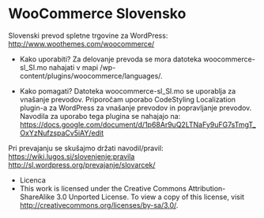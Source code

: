 WooCommerce Slovensko
=====================

Slovenski prevod spletne trgovine za WordPress: http://www.woothemes.com/woocommerce/

* Kako uporabiti?
Za delovanje prevoda se mora datoteka woocommerce-sl_SI.mo nahajati v mapi /wp-content/plugins/woocommerce/languages/.

* Kako pomagati?
Datoteka woocommerce-sl_SI.mo se uporablja za vnašanje prevodov.
Priporočam uporabo CodeStyling Localization plugin-a za WordPress za vnašanje prevodov in popravljanje prevodov.
Navodila za uporabo tega plugina se nahajajo na:
https://docs.google.com/document/d/1p68Ar9uQ2LTNaFy9uFG7sTmgT_OxYzNufzspaCv5iAY/edit

Pri prevajanju se skušajmo držati navodil/pravil:
https://wiki.lugos.si/slovenjenje:pravila
http://sl.wordpress.org/prevajanje/slovarcek/

* Licenca
* This work is licensed under the Creative Commons Attribution-ShareAlike 3.0 Unported License. To view a copy of this license, visit http://creativecommons.org/licenses/by-sa/3.0/.